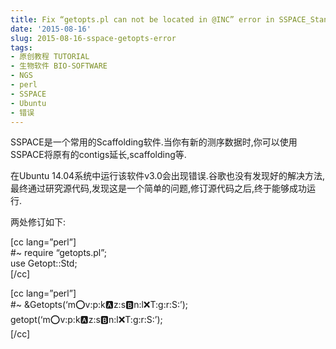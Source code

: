 ```yaml
---
title: Fix “getopts.pl can not be located in @INC” error in SSPACE_Standard_v3.0.pl
date: '2015-08-16'
slug: 2015-08-16-sspace-getopts-error
tags:
- 原创教程 TUTORIAL
- 生物软件 BIO-SOFTWARE
- NGS
- perl
- SSPACE
- Ubuntu
- 错误
---
```



SSPACE是一个常用的Scaffolding软件.当你有新的测序数据时,你可以使用SSPACE将原有的contigs延长,scaffolding等.

在Ubuntu
14.04系统中运行该软件v3.0会出现错误.谷歌也没有发现好的解决方法,最终通过研究源代码,发现这是一个简单的问题,修订源代码之后,终于能够成功运行.

两处修订如下:

\[cc lang=”perl”\]  
\#\~ require “getopts.pl”;  
use Getopt::Std;  
\[/cc\]

\[cc lang=”perl”\]  
\#\~ &Getopts(‘m:o:v:p:k:a:z:s:b:n:l:x:T:g:r:S:’);  
getopt(‘m:o:v:p:k:a:z:s:b:n:l:x:T:g:r:S:’);  
\[/cc\]
